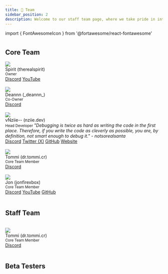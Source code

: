 ```yaml
---
title: 👑 Team
sidebar_position: 2
description: Welcome to our staff team page, where we take pride in introducing the individuals who make up the backbone of our team managing Sentry. Our team comprises passionate and skilled professionals, each contributing their unique talents to drive our collective success.
---
```


import { FontAwesomeIcon } from '@fortawesome/react-fontawesome'

# 

## Core Team

<div class="card-demo">
  <div class="card">
    <div class="card__header">
      <div class="avatar">
        <img
          class="avatar__photo"
          src="https://cdn.discordapp.com/avatars/766099886214742046/a_72bcb22144d5ff40994d841acbb9ee44.gif?size=1024" />
        <div class="avatar__intro">
          <div class="avatar__name">Spirit (therealspirit)</div>
          <small class="avatar__subtitle">
            Owner
          </small>
        <em></em>
        </div>
      </div>
    </div>
    <div class="card__footer">
      <div class="button-group button-group--block">
        <a class="button button--primary" href="https://discordlookup.com/user/766099886214742046"><FontAwesomeIcon icon="fa-brands fa-discord" /> Discord</a>
        <a class="button button--primary" style={{'backgroundColor': '#ff0000', 'borderColor': '#ff0000'}} href="https://www.youtube.com/channel/UC28OmyMp0bBhltjICW6iKSQ"><FontAwesomeIcon icon="fa-brands fa-youtube" /> YouTube</a>
      </div>
    </div>
  </div>
</div>
<br/>
<div class="card-demo">
  <div class="card">
    <div class="card__header">
      <div class="avatar">
        <img
          class="avatar__photo"
          src="https://cdn.discordapp.com/avatars/891020275582378034/c40c0207add3fedb2e2a7856ecaf4fee.png?size=1024" />
        <div class="avatar__intro">
          <div class="avatar__name">Deannn (_deannn_)</div>
          <small class="avatar__subtitle">
            Co-Owner
          </small>
        <em></em>
        </div>
      </div>
    </div>
    <div class="card__footer">
      <div class="button-group button-group--block">
        <a class="button button--primary" href="https://discordlookup.com/user/891020275582378034"><FontAwesomeIcon icon="fa-brands fa-discord" /> Discord</a>
      </div>
    </div>
  </div>
</div>
<br/>
<div class="card-demo">
  <div class="card">
    <div class="card__header">
      <div class="avatar">
        <img
          class="avatar__photo"
          src="https://cdn.discordapp.com/avatars/550476809280421903/5df5fb484f2a00793771514a0a120ff1.png?size=1024" />
        <div class="avatar__intro">
          <div class="avatar__name">vNziie-- (nziie.dev)</div>
          <small class="avatar__subtitle">
            Head Developer
          </small>
        <em>"Debugging is twice as hard as writing the code in the first place. Therefore, if you write the code as cleverly as possible, you are, by definition, not smart enough to debug it." - notsorealsanta</em>
        </div>
      </div>
    </div>
    <div class="card__footer">
      <div class="button-group button-group--block">
        <a class="button button--primary" href="https://discordlookup.com/user/550476809280421903"><FontAwesomeIcon icon="fa-brands fa-discord" /> Discord</a>
        <a class="button button--primary" style={{'backgroundColor': '#1DA1F2', 'borderColor': '#1DA1F2'}} href="https://twitter.com/4realnziie"><FontAwesomeIcon icon="fa-brands fa-twitter" /> Twitter (X)</a>
        <a class="button button--primary" style={{'backgroundColor': '#24292e', 'borderColor': '#24292e'}} href="https://github.com/Nzii3"><FontAwesomeIcon icon="fa-brands fa-github" /> GitHub</a>
        <a class="button button--secondary" href="https://nziie.xyz"><FontAwesomeIcon icon="fa-solid fa-globe" /> Website</a>
      </div>
    </div>
  </div>
</div>
<br/>
<div class="card-demo">
  <div class="card">
    <div class="card__header">
      <div class="avatar">
        <img
          class="avatar__photo"
          src="https://cdn.discordapp.com/avatars/768864212859879434/a_c66fe6ad006206bd9420894144f9a373.gif?size=1024" />
        <div class="avatar__intro">
          <div class="avatar__name">Tommi (dr.tommi.cr)</div>
          <small class="avatar__subtitle">
            Core Team Member
          </small>
        <em></em>
        </div>
      </div>
    </div>
    <div class="card__footer">
      <div class="button-group button-group--block">
        <a class="button button--primary" href="https://discordlookup.com/user/768864212859879434"><FontAwesomeIcon icon="fa-brands fa-discord" /> Discord</a>
      </div>
    </div>
  </div>
</div>
<br/>
<div class="card-demo">
  <div class="card">
    <div class="card__header">
      <div class="avatar">
        <img
          class="avatar__photo"
          src="https://cdn.discordapp.com/avatars/856176853719187506/b8c835a2c8598bd98b72653c0fe21dad.png?size=1024" />
        <div class="avatar__intro">
          <div class="avatar__name">Jon (jonfirexbox)</div>
          <small class="avatar__subtitle">
            Core Team Member
          </small>
        <em></em>
        </div>
      </div>
    </div>
    <div class="card__footer">
      <div class="button-group button-group--block">
        <a class="button button--primary" href="https://discordlookup.com/user/856176853719187506"><FontAwesomeIcon icon="fa-brands fa-discord" /> Discord</a>
        <a class="button button--primary" style={{'backgroundColor': '#ff0000', 'borderColor': '#ff0000'}} href="https://www.youtube.com/channel/UCkZHrZscTAsKuMoJ7QdPa5Q"><FontAwesomeIcon icon="fa-brands fa-youtube" /> YouTube</a>
        <a class="button button--primary" style={{'backgroundColor': '#24292e', 'borderColor': '#24292e'}} href="https://github.com/kyro3400"><FontAwesomeIcon icon="fa-brands fa-github" /> GitHub</a>
      </div>
    </div>
  </div>
</div>
<br/>

## Staff Team

<br/>
<div class="card-demo">
  <div class="card">
    <div class="card__header">
      <div class="avatar">
        <img
          class="avatar__photo"
          src="https://cdn.discordapp.com/avatars/768864212859879434/a_c66fe6ad006206bd9420894144f9a373.gif?size=1024" />
        <div class="avatar__intro">
          <div class="avatar__name">Tommi (dr.tommi.cr)</div>
          <small class="avatar__subtitle">
            Core Team Member
          </small>
        <em></em>
        </div>
      </div>
    </div>
    <div class="card__footer">
      <div class="button-group button-group--block">
        <a class="button button--primary" href="https://discordlookup.com/user/768864212859879434"><FontAwesomeIcon icon="fa-brands fa-discord" /> Discord</a>
      </div>
    </div>
  </div>
</div>
<br/>

## Beta Testers
